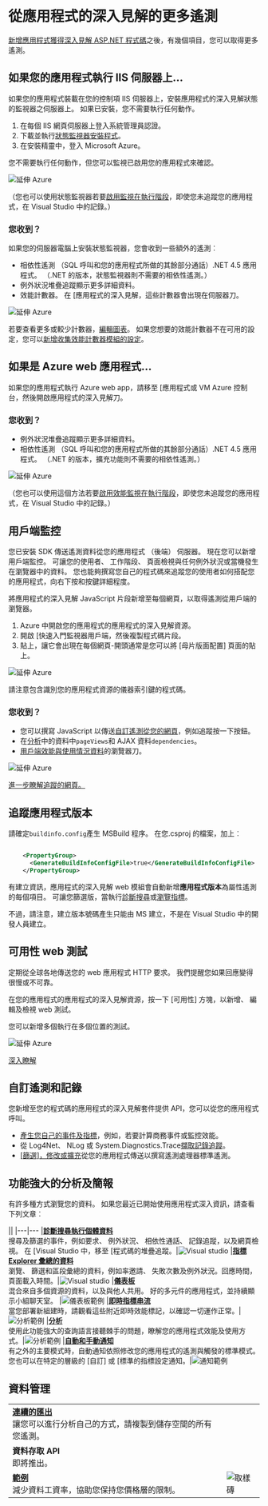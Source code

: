 <properties 
    pageTitle="要善加運用應用程式的深入見解 |Microsoft Azure" 
    description="之後開始使用應用程式的深入見解，以下是您可以瀏覽的功能的摘要。" 
    services="application-insights" 
    documentationCenter=".net"
    authors="alancameronwills" 
    manager="douge"/>

<tags 
    ms.service="application-insights" 
    ms.workload="tbd" 
    ms.tgt_pltfrm="ibiza" 
    ms.devlang="na" 
    ms.topic="article" 
    ms.date="10/27/2016" 
    ms.author="awills"/>

# <a name="more-telemetry-from-application-insights"></a>從應用程式的深入見解的更多遙測

[新增應用程式獲得深入見解 ASP.NET 程式碼](app-insights-asp-net.md)之後，有幾個項目，您可以取得更多遙測。 

## <a name="if-your-app-runs-on-your-iis-server-"></a>如果您的應用程式執行 IIS 伺服器上...

如果您的應用程式裝載在您的控制項 IIS 伺服器上，安裝應用程式的深入見解狀態的監視器之伺服器上。 如果已安裝，您不需要執行任何動作。

1. 在每個 IIS 網頁伺服器上登入系統管理員認證。
2. 下載並執行[狀態監視器安裝程式](http://go.microsoft.com/fwlink/?LinkId=506648)。
3. 在安裝精靈中，登入 Microsoft Azure。

您不需要執行任何動作，但您可以監視已啟用您的應用程式來確認。

![延伸 Azure](./media/app-insights-asp-net-more/025.png)

（您也可以使用狀態監視器若要[啟用監視在執行階段](app-insights-monitor-performance-live-website-now.md)，即使您未追蹤您的應用程式，在 Visual Studio 中的記錄。）

### <a name="what-do-you-get"></a>您收到？

如果您的伺服器電腦上安裝狀態監視器，您會收到一些額外的遙測︰

* 相依性遙測 （SQL 呼叫和您的應用程式所做的其餘部分通話）.NET 4.5 應用程式。 （.NET 的版本，狀態監視器則不需要的相依性遙測。） 
* 例外狀況堆疊追蹤顯示更多詳細資料。
* 效能計數器。 在 [應用程式的深入見解，這些計數器會出現在伺服器刀。 

![延伸 Azure](./media/app-insights-asp-net-more/070.png)

若要查看更多或較少計數器，[編輯圖表](app-insights-metrics-explorer.md)。 如果您想要的效能計數器不在可用的設定，您可以[新增收集效能計數器模組的設定](app-insights-performance-counters.md)。

## <a name="if-its-an-azure-web-app-"></a>如果是 Azure web 應用程式...

如果您的應用程式執行 Azure web app，請移至 [應用程式或 VM Azure 控制台，然後開啟應用程式的深入見解刀。 

### <a name="what-do-you-get"></a>您收到？

* 例外狀況堆疊追蹤顯示更多詳細資料。
* 相依性遙測 （SQL 呼叫和您的應用程式所做的其餘部分通話）.NET 4.5 應用程式。 （.NET 的版本，擴充功能則不需要的相依性遙測。） 

![延伸 Azure](./media/app-insights-asp-net-more/080.png)

（您也可以使用這個方法若要[啟用效能監視在執行階段](app-insights-monitor-performance-live-website-now.md)，即使您未追蹤您的應用程式，在 Visual Studio 中的記錄。）

## <a name="client-side-monitoring"></a>用戶端監控

您已安裝 SDK 傳送遙測資料從您的應用程式 （後端） 伺服器。 現在您可以新增用戶端監控。 可讓您的使用者、 工作階段、 頁面檢視與任何例外狀況或當機發生在瀏覽器中的資料。 您也能夠撰寫您自己的程式碼來追蹤您的使用者如何搭配您的應用程式，向右下按和按鍵詳細程度。

將應用程式的深入見解 JavaScript 片段新增至每個網頁，以取得遙測從用戶端的瀏覽器。

1. Azure 中開啟您的應用程式的應用程式的深入見解資源。
2. 開啟 [快速入門監視器用戶端，然後複製程式碼片段。
3. 貼上，讓它會出現在每個網頁-開頭通常是您可以將 [母片版面配置] 頁面的貼上。

![延伸 Azure](./media/app-insights-asp-net-more/100.png)

請注意包含識別您的應用程式資源的儀器索引鍵的程式碼。

### <a name="what-do-you-get"></a>您收到？

* 您可以撰寫 JavaScript 以傳送[自訂遙測從您的網頁](app-insights-api-custom-events-metrics.md)，例如追蹤按一下按鈕。
* 在[分析](app-insights-analytics.md)中的資料中`pageViews`和 AJAX 資料`dependencies`。 
* [用戶端效能與使用情況資料](app-insights-javascript.md)的瀏覽器刀。

![延伸 Azure](./media/app-insights-asp-net-more/090.png)


[進一步瞭解追蹤的網頁。](app-insights-web-track-usage.md)



## <a name="track-application-version"></a>追蹤應用程式版本

請確定`buildinfo.config`產生 MSBuild 程序。 在您.csproj 的檔案，加上︰  

```XML

    <PropertyGroup>
      <GenerateBuildInfoConfigFile>true</GenerateBuildInfoConfigFile>    <IncludeServerNameInBuildInfo>true</IncludeServerNameInBuildInfo>
    </PropertyGroup> 
```

有建立資訊，應用程式的深入見解 web 模組會自動新增**應用程式版本**為屬性遙測的每個項目。 可讓您篩選版，當執行[診斷搜尋](app-insights-diagnostic-search.md)或[瀏覽指標](app-insights-metrics-explorer.md)。 

不過，請注意，建立版本號碼產生只能由 MS 建立，不是在 Visual Studio 中的開發人員建立。


## <a name="availability-web-tests"></a>可用性 web 測試

定期從全球各地傳送您的 web 應用程式 HTTP 要求。 我們提醒您如果回應變得很慢或不可靠。

在您的應用程式的應用程式的深入見解資源，按一下 [可用性] 方塊，以新增、 編輯及檢視 web 測試。

您可以新增多個執行在多個位置的測試。

![延伸 Azure](./media/app-insights-asp-net-more/110.png)

[深入瞭解](app-insights-monitor-web-app-availability.md)

## <a name="custom-telemetry-and-logging"></a>自訂遙測和記錄

您新增至您的程式碼的應用程式的深入見解套件提供 API，您可以從您的應用程式呼叫。

* [產生您自己的事件及指標](app-insights-api-custom-events-metrics.md)，例如，若要計算商務事件或監控效能。
* 從 Log4Net、 NLog 或 System.Diagnostics.Trace[擷取記錄追蹤](app-insights-asp-net-trace-logs.md)。
* [[篩選]，修改或擴充](app-insights-api-filtering-sampling.md)從您的應用程式傳送以撰寫遙測處理器標準遙測。 


## <a name="powerful-analysis-and-presentation"></a>功能強大的分析及簡報

有許多種方式瀏覽您的資料。 如果您最近已開始使用應用程式深入資訊，請查看下列文章︰

||
|---|---
|[**診斷搜尋執行個體資料**](app-insights-visual-studio.md)<br/>搜尋及篩選的事件，例如要求、 例外狀況、 相依性通話、 記錄追蹤，以及網頁檢視。 在 [Visual Studio 中，移至 [程式碼的堆疊追蹤。|![Visual studio](./media/app-insights-asp-net-more/61.png)
|[**指標 Explorer 彙總的資料**](app-insights-metrics-explorer.md)<br/>瀏覽、 篩選和區段彙總的資料，例如率邀請、 失敗次數及例外狀況。回應時間，頁面載入時間。|![Visual studio](./media/app-insights-asp-net-more/060.png)
|[**儀表板**](app-insights-dashboards.md#dashboards)<br/>混合來自多個資源的資料，以及與他人共用。 好的多元件的應用程式，並持續顯示小組聊天室。  |![儀表板範例](./media/app-insights-asp-net-more/62.png)
|[**即時指標串流**](app-insights-metrics-explorer.md#live-metrics-stream)<br/>當您部署新組建時，請觀看這些附近即時效能標記，以確認一切運作正常。|![分析範例](./media/app-insights-asp-net-more/050.png)
|[**分析**](app-insights-analytics.md)<br/>使用此功能強大的查詢語言接聽棘手的問題，瞭解您的應用程式效能及使用方式。|![分析範例](./media/app-insights-asp-net-more/010.png)
|[**自動和手動通知**](app-insights-alerts.md)<br/>有之外的主要模式時，自動通知依照修改您的應用程式的遙測與觸發的標準模式。 您也可以在特定的層級的 [自訂] 或 [標準的指標設定通知。|![通知範例](./media/app-insights-asp-net-more/020.png)

## <a name="data-management"></a>資料管理

|||
|---|---|
|[**連續的匯出**](app-insights-export-telemetry.md)<br/>讓您可以進行分析自己的方式，請複製到儲存空間的所有您遙測。|
|**資料存取 API**<br/>即將推出。|
|[**範例**](app-insights-sampling.md)<br/>減少資料工資率，協助您保持您價格層的限制。|![取樣磚](./media/app-insights-asp-net-more/030.png)
